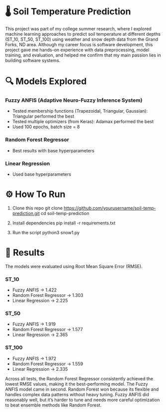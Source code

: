 # 🌡️ Soil Temperature Prediction
This project was part of my college summer research, where I explored machine learning approaches to predict soil temperature at different depths (ST_10, ST_50, ST_100) using weather 
and snow depth data from the Grand Forks, ND area. Although my career focus is software development, this project gave me hands-on experience with data preprocessing, model training, 
and evaluation, and helped me confirm that my main passion lies in building software systems.

# 🔍 Models Explored
### Fuzzy ANFIS (Adaptive Neuro-Fuzzy Inference System)
-	Tested membership functions (Trapezoidal, Triangular, Gaussian): Triangular performed the best 
-	Tested multiple optimizers (from Keras): Adamax performed the best
-	Used 100 epochs, batch size = 8
### Random Forest Regressor
-	Best results with base hyperparameters
### Linear Regression
-	Used base hyperparameters

# ⚙️ How To Run
1.	Clone this repo
git clone https://github.com/yourusername/soil-temp-prediction.git
cd soil-temp-prediction

2.	Install dependencies
pip install -r requirements.txt

3.	Run the script
python3 snow1.py

# 📝 Results
The models were evaluated using Root Mean Square Error (RMSE).
### ST_10
- Fuzzy ANFIS -> 1.422
- Random Forest Regressor -> 1.303
- Linear Regression -> 2.225
### ST_50
- Fuzzy ANFIS -> 1.919
- Random Forest Regressor -> 1.577
- Linear Regression -> 2.365
### ST_100
- Fuzzy ANFIS -> 1.972
- Random Forest Regressor -> 1.559
- Linear Regression -> 2.335

Across all tests, the Random Forest Regressor consistently achieved the lowest RMSE values, making it the best-performing model. The Fuzzy ANFIS model came in second. Random Forest won
because its flexible and handles complex data patterns without heavy tuning. Fuzzy ANFIS did reasonably well, but it’s harder to tune and needs more careful 
optimization to beat ensemble methods like Random Forest.
